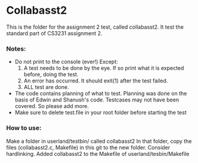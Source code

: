 # Collabasst2
This is the folder for the assignment 2 test, called collabasst2. It test the standard part of CS3231 assignment 2.

### Notes:
* Do not print to the console (ever!) Except:
  1. A test needs to be done by the eye. If so print what it is expected before, doing the test.
  2. An error has occurred. It should exit(1) after the test failed.
  3. ALL test are done. 
* The code contains planning of what to test. Planning was done on the basis of Edwin and Shanush's code. Testcases may not have been covered. So please add more.
* Make sure to delete test.file in your root folder before starting the test

### How to use:
Make a folder in userland/testbin/ called collabasst2
In that folder, copy the files (collabasst2.c, Makefile) in this git to the new folder. Consider hardlinking.
Added collabasst2 to the Makefile of userland/tesbin/Makefile

